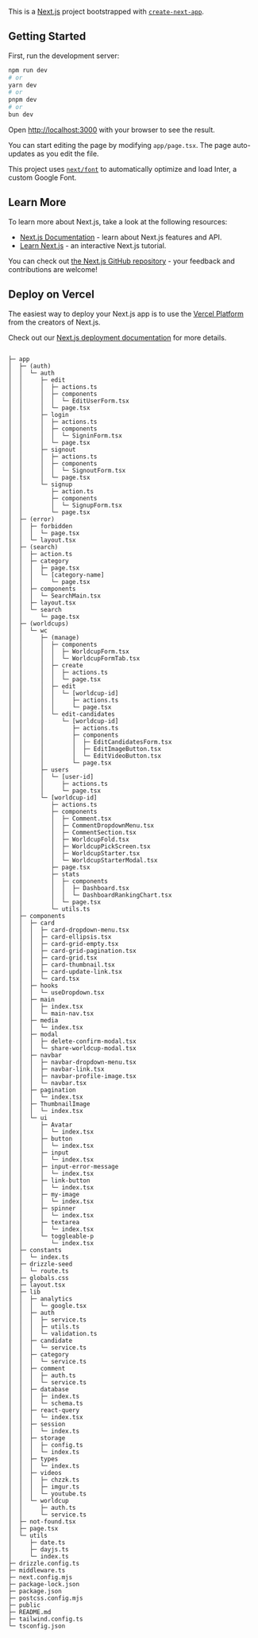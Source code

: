 This is a [Next.js](https://nextjs.org/) project bootstrapped with [`create-next-app`](https://github.com/vercel/next.js/tree/canary/packages/create-next-app).

## Getting Started

First, run the development server:

```bash
npm run dev
# or
yarn dev
# or
pnpm dev
# or
bun dev
```

Open [http://localhost:3000](http://localhost:3000) with your browser to see the result.

You can start editing the page by modifying `app/page.tsx`. The page auto-updates as you edit the file.

This project uses [`next/font`](https://nextjs.org/docs/basic-features/font-optimization) to automatically optimize and load Inter, a custom Google Font.

## Learn More

To learn more about Next.js, take a look at the following resources:

- [Next.js Documentation](https://nextjs.org/docs) - learn about Next.js features and API.
- [Learn Next.js](https://nextjs.org/learn) - an interactive Next.js tutorial.

You can check out [the Next.js GitHub repository](https://github.com/vercel/next.js/) - your feedback and contributions are welcome!

## Deploy on Vercel

The easiest way to deploy your Next.js app is to use the [Vercel Platform](https://vercel.com/new?utm_medium=default-template&filter=next.js&utm_source=create-next-app&utm_campaign=create-next-app-readme) from the creators of Next.js.

Check out our [Next.js deployment documentation](https://nextjs.org/docs/deployment) for more details.

```

├─ app
│  ├─ (auth)
│  │  └─ auth
│  │     ├─ edit
│  │     │  ├─ actions.ts
│  │     │  ├─ components
│  │     │  │  └─ EditUserForm.tsx
│  │     │  └─ page.tsx
│  │     ├─ login
│  │     │  ├─ actions.ts
│  │     │  ├─ components
│  │     │  │  └─ SigninForm.tsx
│  │     │  └─ page.tsx
│  │     ├─ signout
│  │     │  ├─ actions.ts
│  │     │  ├─ components
│  │     │  │  └─ SignoutForm.tsx
│  │     │  └─ page.tsx
│  │     └─ signup
│  │        ├─ action.ts
│  │        ├─ components
│  │        │  └─ SignupForm.tsx
│  │        └─ page.tsx
│  ├─ (error)
│  │  ├─ forbidden
│  │  │  └─ page.tsx
│  │  └─ layout.tsx
│  ├─ (search)
│  │  ├─ action.ts
│  │  ├─ category
│  │  │  ├─ page.tsx
│  │  │  └─ [category-name]
│  │  │     └─ page.tsx
│  │  ├─ components
│  │  │  └─ SearchMain.tsx
│  │  ├─ layout.tsx
│  │  └─ search
│  │     └─ page.tsx
│  ├─ (worldcups)
│  │  └─ wc
│  │     ├─ (manage)
│  │     │  ├─ components
│  │     │  │  ├─ WorldcupForm.tsx
│  │     │  │  └─ WorldcupFormTab.tsx
│  │     │  ├─ create
│  │     │  │  ├─ actions.ts
│  │     │  │  └─ page.tsx
│  │     │  ├─ edit
│  │     │  │  └─ [worldcup-id]
│  │     │  │     ├─ actions.ts
│  │     │  │     └─ page.tsx
│  │     │  └─ edit-candidates
│  │     │     └─ [worldcup-id]
│  │     │        ├─ actions.ts
│  │     │        ├─ components
│  │     │        │  ├─ EditCandidatesForm.tsx
│  │     │        │  ├─ EditImageButton.tsx
│  │     │        │  └─ EditVideoButton.tsx
│  │     │        └─ page.tsx
│  │     ├─ users
│  │     │  └─ [user-id]
│  │     │     ├─ actions.ts
│  │     │     └─ page.tsx
│  │     └─ [worldcup-id]
│  │        ├─ actions.ts
│  │        ├─ components
│  │        │  ├─ Comment.tsx
│  │        │  ├─ CommentDropdownMenu.tsx
│  │        │  ├─ CommentSection.tsx
│  │        │  ├─ WorldcupFold.tsx
│  │        │  ├─ WorldcupPickScreen.tsx
│  │        │  ├─ WorldcupStarter.tsx
│  │        │  └─ WorldcupStarterModal.tsx
│  │        ├─ page.tsx
│  │        ├─ stats
│  │        │  ├─ components
│  │        │  │  ├─ Dashboard.tsx
│  │        │  │  └─ DashboardRankingChart.tsx
│  │        │  └─ page.tsx
│  │        └─ utils.ts
│  ├─ components
│  │  ├─ card
│  │  │  ├─ card-dropdown-menu.tsx
│  │  │  ├─ card-ellipsis.tsx
│  │  │  ├─ card-grid-empty.tsx
│  │  │  ├─ card-grid-pagination.tsx
│  │  │  ├─ card-grid.tsx
│  │  │  ├─ card-thumbnail.tsx
│  │  │  ├─ card-update-link.tsx
│  │  │  └─ card.tsx
│  │  ├─ hooks
│  │  │  └─ useDropdown.tsx
│  │  ├─ main
│  │  │  ├─ index.tsx
│  │  │  └─ main-nav.tsx
│  │  ├─ media
│  │  │  └─ index.tsx
│  │  ├─ modal
│  │  │  ├─ delete-confirm-modal.tsx
│  │  │  └─ share-worldcup-modal.tsx
│  │  ├─ navbar
│  │  │  ├─ navbar-dropdown-menu.tsx
│  │  │  ├─ navbar-link.tsx
│  │  │  ├─ navbar-profile-image.tsx
│  │  │  └─ navbar.tsx
│  │  ├─ pagination
│  │  │  └─ index.tsx
│  │  ├─ ThumbnailImage
│  │  │  └─ index.tsx
│  │  └─ ui
│  │     ├─ Avatar
│  │     │  └─ index.tsx
│  │     ├─ button
│  │     │  └─ index.tsx
│  │     ├─ input
│  │     │  └─ index.tsx
│  │     ├─ input-error-message
│  │     │  └─ index.tsx
│  │     ├─ link-button
│  │     │  └─ index.tsx
│  │     ├─ my-image
│  │     │  └─ index.tsx
│  │     ├─ spinner
│  │     │  └─ index.tsx
│  │     ├─ textarea
│  │     │  └─ index.tsx
│  │     └─ toggleable-p
│  │        └─ index.tsx
│  ├─ constants
│  │  └─ index.ts
│  ├─ drizzle-seed
│  │  └─ route.ts
│  ├─ globals.css
│  ├─ layout.tsx
│  ├─ lib
│  │  ├─ analytics
│  │  │  └─ google.tsx
│  │  ├─ auth
│  │  │  ├─ service.ts
│  │  │  ├─ utils.ts
│  │  │  └─ validation.ts
│  │  ├─ candidate
│  │  │  └─ service.ts
│  │  ├─ category
│  │  │  └─ service.ts
│  │  ├─ comment
│  │  │  ├─ auth.ts
│  │  │  └─ service.ts
│  │  ├─ database
│  │  │  ├─ index.ts
│  │  │  └─ schema.ts
│  │  ├─ react-query
│  │  │  └─ index.tsx
│  │  ├─ session
│  │  │  └─ index.ts
│  │  ├─ storage
│  │  │  ├─ config.ts
│  │  │  └─ index.ts
│  │  ├─ types
│  │  │  └─ index.ts
│  │  ├─ videos
│  │  │  ├─ chzzk.ts
│  │  │  ├─ imgur.ts
│  │  │  └─ youtube.ts
│  │  └─ worldcup
│  │     ├─ auth.ts
│  │     └─ service.ts
│  ├─ not-found.tsx
│  ├─ page.tsx
│  └─ utils
│     ├─ date.ts
│     ├─ dayjs.ts
│     └─ index.ts
├─ drizzle.config.ts
├─ middleware.ts
├─ next.config.mjs
├─ package-lock.json
├─ package.json
├─ postcss.config.mjs
├─ public
├─ README.md
├─ tailwind.config.ts
└─ tsconfig.json

```
